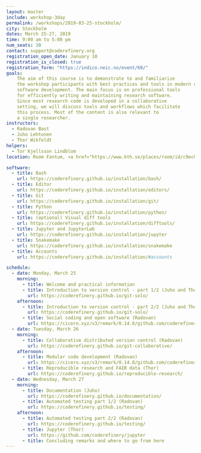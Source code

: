 ```yaml
---
layout: master
include: workshop-3day
permalink: /workshops/2019-03-25-stockholm/
city: Stockholm
dates: March 25-27, 2019
time: 9:00 am to 5:00 pm
num_seats: 30
contact: support@coderefinery.org
registration_open_date: January 10
registration_is_closed: true
registration_form: "https://indico.neic.no/event/60/"
goals:
    The aim of this course is to demonstrate to and familiarize
    the workshop participants with best practices and tools in modern research
    software development. The main focus is on professional tools
    for efficiently writing and maintaining research software.
    Since most research code is developed in a collaborative
    setting, we will discuss tools and workflows which facilitate
    this process. Most of the content is also relevant to
    a single researcher.
instructors:
  - Radovan Bast
  - Juho Lehtonen
  - Thor Wikfeldt
helpers:
  - Tor Kjellsson Lindblom
location: Room Fantum, <a href="https://www.kth.se/places/room/id/c9ec01ab-b536-4be6-b82a-0d52ddadb2e6" target="_blank">Lindstedtsvägen 24, F-building, 5:th floor, KTH Campus</a>. 

software:
  - title: Bash
    url: https://coderefinery.github.io/installation/bash/
  - title: Editor
    url: https://coderefinery.github.io/installation/editors/
  - title: Git
    url: https://coderefinery.github.io/installation/git/
  - title: Python
    url: https://coderefinery.github.io/installation/python/
  - title: (optional) Visual diff tools
    url: https://coderefinery.github.io/installation/difftools/
  - title: Jupyter and JupyterLab
    url: https://coderefinery.github.io/installation/jupyter
  - title: Snakemake
    url: https://coderefinery.github.io/installation/snakemake
  - title: Accounts
    url: https://coderefinery.github.io/installation/#accounts

schedule:
  - date: Monday, March 25
    morning:
      - title: Welcome and practical information
      - title: Introduction to version control - part 1/2 (Juho and Thor)
        url: https://coderefinery.github.io/git-solo/
    afternoon:
      - title: Introduction to version control - part 2/2 (Juho and Thor)
        url: https://coderefinery.github.io/git-solo/
      - title: Social coding and open software (Radovan)
        url: https://cicero.xyz/v3/remark/0.14.0/github.com/coderefinery/social-coding/master/talk.md
  - date: Tuesday, March 26
    morning:
      - title: Collaborative distributed version control (Radovan)
        url: https://coderefinery.github.io/git-collaborative/
    afternoon:
      - title: Modular code development (Radovan)
        url: https://cicero.xyz/v3/remark/0.14.0/github.com/coderefinery/modular-code-development/master/talk.md
      - title: Reproducible research and FAIR data (Thor)
        url: https://coderefinery.github.io/reproducible-research/
  - date: Wednesday, March 27
    morning:
      - title: Documentation (Juho)
        url: https://coderefinery.github.io/documentation/
      - title: Automated testing part 1/2 (Radovan)
        url: https://coderefinery.github.io/testing/
    afternoon:
      - title: Automated testing part 2/2 (Radovan)
        url: https://coderefinery.github.io/testing/
      - title: Jupyter (Thor)
        url: https://github.com/coderefinery/jupyter
      - title: Concluding remarks and where to go from here
---
```

